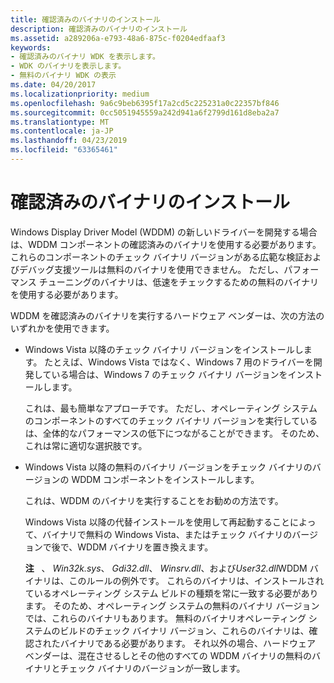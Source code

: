 ```yaml
---
title: 確認済みのバイナリのインストール
description: 確認済みのバイナリのインストール
ms.assetid: a289206a-e793-48a6-875c-f0204edfaaf3
keywords:
- 確認済みのバイナリ WDK を表示します。
- WDK のバイナリを表示します。
- 無料のバイナリ WDK の表示
ms.date: 04/20/2017
ms.localizationpriority: medium
ms.openlocfilehash: 9a6c9beb6395f17a2cd5c225231a0c22357bf846
ms.sourcegitcommit: 0cc5051945559a242d941a6f2799d161d8eba2a7
ms.translationtype: MT
ms.contentlocale: ja-JP
ms.lasthandoff: 04/23/2019
ms.locfileid: "63365461"
---
```

# <a name="installing-checked-binaries"></a>確認済みのバイナリのインストール


Windows Display Driver Model (WDDM) の新しいドライバーを開発する場合は、WDDM コンポーネントの確認済みのバイナリを使用する必要があります。 これらのコンポーネントのチェック バイナリ バージョンがある広範な検証およびデバッグ支援ツールは無料のバイナリを使用できません。 ただし、パフォーマンス チューニングのバイナリは、低速をチェックするための無料のバイナリを使用する必要があります。

WDDM を確認済みのバイナリを実行するハードウェア ベンダーは、次の方法のいずれかを使用できます。

-   Windows Vista 以降のチェック バイナリ バージョンをインストールします。 たとえば、Windows Vista ではなく、Windows 7 用のドライバーを開発している場合は、Windows 7 のチェック バイナリ バージョンをインストールします。

    これは、最も簡単なアプローチです。 ただし、オペレーティング システムのコンポーネントのすべてのチェック バイナリ バージョンを実行しているは、全体的なパフォーマンスの低下につながることができます。 そのため、これは常に適切な選択肢です。

-   Windows Vista 以降の無料のバイナリ バージョンをチェック バイナリのバージョンの WDDM コンポーネントをインストールします。

    これは、WDDM のバイナリを実行することをお勧めの方法です。

    Windows Vista 以降の代替インストールを使用して再起動することによって、バイナリで無料の Windows Vista、またはチェック バイナリのバージョンで後で、WDDM バイナリを置き換えます。

    **注**   、 *Win32k.sys*、 *Gdi32.dll*、 *Winsrv.dll*、および*User32.dll*WDDM バイナリは、このルールの例外です。 これらのバイナリは、インストールされているオペレーティング システム ビルドの種類を常に一致する必要があります。 そのため、オペレーティング システムの無料のバイナリ バージョンでは、これらのバイナリもあります。 無料のバイナリオペレーティング システムのビルドのチェック バイナリ バージョン、これらのバイナリは、確認されたバイナリである必要があります。 それ以外の場合、ハードウェア ベンダーは、混在させるしとその他のすべての WDDM バイナリの無料のバイナリとチェック バイナリのバージョンが一致します。

     

 

 





